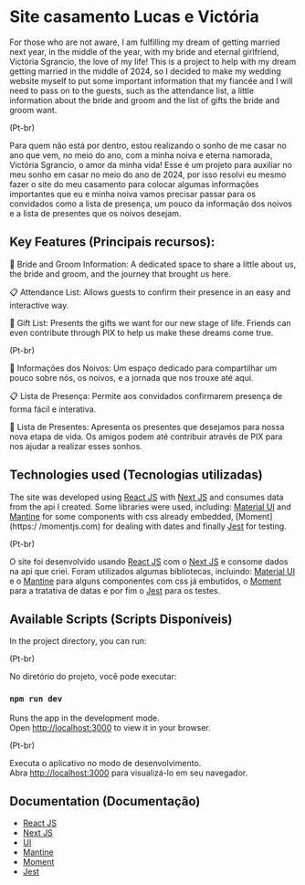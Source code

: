 # Site casamento Lucas e Victória

For those who are not aware, I am fulfilling my dream of getting married next year, in the middle of the year, with my bride and eternal girlfriend, Victória Sgrancio, the love of my life! This is a project to help with my dream getting married in the middle of 2024, so I decided to make my wedding website myself to put some
important information that my fiancée and I will need to pass on to the guests, such as the attendance list,
a little information about the bride and groom and the list of gifts the bride and groom want.

(Pt-br)

Para quem não está por dentro, estou realizando o sonho de me casar no ano que vem, no meio do ano, com a minha 
noiva e eterna namorada, Victória Sgrancio, o amor da minha vida! Esse é um projeto para auxiliar no meu sonho 
em casar no meio do ano de 2024, por isso resolvi eu mesmo fazer o site do meu casamento para colocar algumas 
informações importantes que eu e minha noiva vamos precisar passar para os convidados como a lista de presença, 
um pouco da informação dos noivos e a lista de presentes que os noivos desejam.
## Key Features (Principais recursos):

💑 Bride and Groom Information: A dedicated space to share a little about us, the bride and groom, and the journey that brought us here.

📋 Attendance List: Allows guests to confirm their presence in an easy and interactive way.

🎁 Gift List: Presents the gifts we want for our new stage of life. Friends can even
contribute through PIX to help us make these dreams come true.

(Pt-br)

💑 Informações dos Noivos: Um espaço dedicado para compartilhar um pouco sobre nós, os noivos, e a jornada que 
nos trouxe até aqui.

📋 Lista de Presença: Permite aos convidados confirmarem presença de forma fácil e interativa.

🎁 Lista de Presentes: Apresenta os presentes que desejamos para nossa nova etapa de vida. Os amigos podem até 
contribuir através de PIX para nos ajudar a realizar esses sonhos.

## Technologies used (Tecnologias utilizadas)

The site was developed using [React JS](https://pt-br.reactjs.org/) with [Next JS](https://nextjs.org/docs) and 
consumes data from the api I created. Some libraries were used, including: [Material UI](https://mui.com) and 
[Mantine](https://mantine.dev) for some components with css already embedded, [Moment](https:/ /momentjs.com) 
for dealing with dates and finally [Jest](https://jestjs.io/pt-BR/) for testing.

(Pt-br)

O site foi desenvolvido usando [React JS](https://pt-br.reactjs.org/) com o [Next JS](https://nextjs.org/docs) 
e consome dados na api que criei. Foram utilizados algumas bibliotecas, incluindo: [Material UI](https://mui.com) e o [Mantine](https://mantine.dev) para alguns componentes com css já embutidos, o [Moment](https://momentjs.com) para a tratativa de datas e por fim o [Jest](https://jestjs.io/pt-BR/) para os testes.

## Available Scripts (Scripts Disponíveis)

In the project directory, you can run:

(Pt-br)

No diretório do projeto, você pode executar:
### `npm run dev`

Runs the app in the development mode.\
Open [http://localhost:3000](http://localhost:3000) to view it in your browser.

(Pt-br)

Executa o aplicativo no modo de desenvolvimento.\
Abra [http://localhost:3000](http://localhost:3000) para visualizá-lo em seu navegador.

## Documentation (Documentação)
- [React JS](https://reactnative.dev/docs/environment-setup)
- [Next JS](https://nextjs.org/docs)
- [UI](https://mui.com)
- [Mantine](https://mantine.dev)
- [Moment](https://momentjs.com) 
- [Jest](https://jestjs.io/pt-BR/)